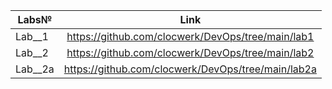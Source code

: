 | Labs№         | Link              | 
| ------------- |:------------------:| 
| Lab__1    | https://github.com/clocwerk/DevOps/tree/main/lab1  | 
| Lab__2    | https://github.com/clocwerk/DevOps/tree/main/lab2 | 
| Lab__2a    | https://github.com/clocwerk/DevOps/tree/main/lab2a|
